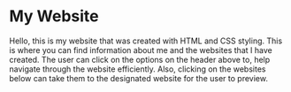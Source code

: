 # My Website 

Hello, this is my website that was created with HTML and CSS styling. This is where you can find information about me and the websites that I have created.
The user can click on the options on the header above to, help navigate through the website efficiently. Also, clicking on the websites below can take 
them to the designated website for the user to preview. 
